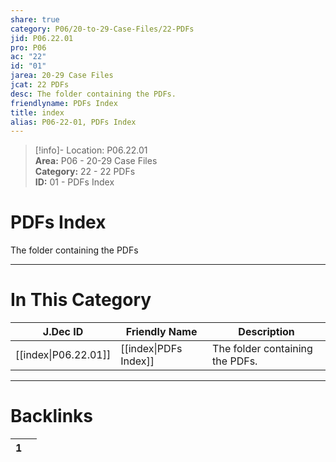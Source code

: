 ```yaml
---  
share: true  
category: P06/20-to-29-Case-Files/22-PDFs  
jid: P06.22.01  
pro: P06  
ac: "22"  
id: "01"  
jarea: 20-29 Case Files  
jcat: 22 PDFs  
desc: The folder containing the PDFs.  
friendlyname: PDFs Index  
title: index  
alias: P06-22-01, PDFs Index  
---  
```

  
>[!info]- Location: P06.22.01  
>**Area:** P06 - 20-29 Case Files  
>**Category:** 22 - 22 PDFs  
>**ID:** 01 - PDFs Index  
  
# PDFs Index  
  
The folder containing the PDFs  
   
  
  
---  
# In This Category  
  
| J.Dec ID                                                                             | Friendly Name                                                                         | Description                     |  
| ------------------------------------------------------------------------------------ | ------------------------------------------------------------------------------------- | ------------------------------- |  
| [[index\|P06.22.01]] | [[index\|PDFs Index]] | The folder containing the PDFs. |  
  
  
---  
# Backlinks  
<div><table class="dataview table-view-table"><thead class="table-view-thead"><tr class="table-view-tr-header"><th class="table-view-th"><span></span><span class="dataview small-text">1</span></th><th class="table-view-th"><span></span></th></tr></thead><tbody class="table-view-tbody"></tbody></table></div>
